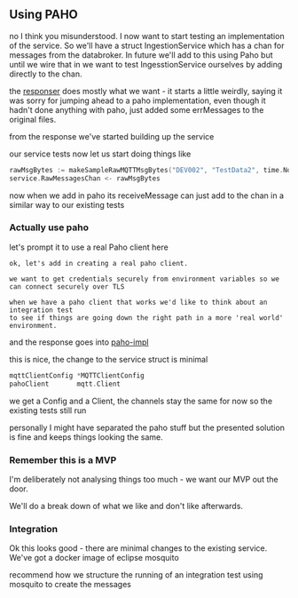 ## Using PAHO

no I think you misunderstood. I now want to start testing an implementation of the service. 
So we'll have a struct IngestionService which has a chan for messages from the databroker. 
In future we'll add to this using Paho but until we wire that in we want to test IngesstionService 
ourselves by adding directly to the chan.

the [responser](paho-response.md) does mostly what we want - it starts a little weirdly,
saying it was sorry for jumping ahead to a paho implementation, even though it hadn't done anything with paho, 
just added some errMessages to the original files.

from the response we've started building up the service

our service tests now let us start doing things like

````go
rawMsgBytes := makeSampleRawMQTTMsgBytes("DEV002", "TestData2", time.Now())
service.RawMessagesChan <- rawMsgBytes
````

now when we add in paho its receiveMessage can just add to the chan in a similar way to our existing tests

### Actually use paho

let's prompt it to use a real Paho client here

````aiprompt
ok, let's add in creating a real paho client.

we want to get credentials securely from environment variables so we can connect securely over TLS

when we have a paho client that works we'd like to think about an integration test 
to see if things are going down the right path in a more 'real world' environment.
````

and the response goes into [paho-impl](paho-impl-response.md)

this is nice, the change to the service struct is minimal

````go
mqttClientConfig *MQTTClientConfig
pahoClient       mqtt.Client
````

we get a Config and a Client, the channels stay the same for now so the existing tests still run

personally I might have separated the paho stuff but the presented solution is fine and keeps things looking the same.

### Remember this is a MVP
I'm deliberately not analysing things too much - we want our MVP out the door.

We'll do a break down of what we like and don't like afterwards.

### Integration

Ok this looks good - there are minimal changes to the existing service.
We've got a docker image of eclipse mosquito

recommend how we structure the running of an integration test using mosquito to create the messages

